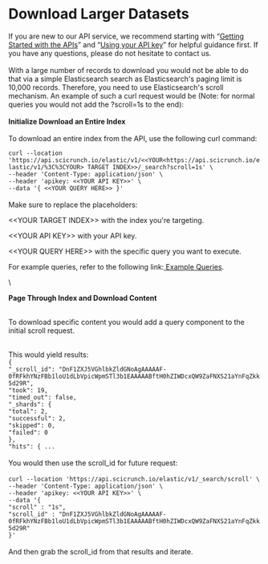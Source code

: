 # Download Larger Datasets

If you are new to our API service, we recommend starting with “[Getting Started with the APIs](https://app.gitbook.com/o/-MKC-C_E8VrlFQpFKwue/s/IFPUklTpgWYMOYnZkrEP/api-service-gateway-overview/getting-started-with-sparc-apis)” and “[Using your API key](https://app.gitbook.com/o/-MKC-C_E8VrlFQpFKwue/s/IFPUklTpgWYMOYnZkrEP/api-service-gateway-overview/using-your-api-key)” for helpful guidance first. If you have any questions, please do not hesitate to contact us.\
\
With a large number of records to download you would not be able to do that via a simple Elasticsearch search as Elasticsearch's paging limit is 10,000 records. Therefore, you need to use Elasticsearch's scroll mechanism. An example of such a curl request would be (Note: for normal queries you would not add the ?scroll=1s to the end):\
\
**Initialize Download an Entire Index**\
\
To download an entire index from the API, use the following curl command:

`curl --location 'https://api.scicrunch.io/elastic/v1/<<YOUR<https://api.scicrunch.io/elastic/v1/%3C%3CYOUR> TARGET INDEX>>/_search?scroll=1s' \`\
`--header 'Content-Type: application/json' \`\
`--header 'apikey: <<YOUR API KEY>>' \`\
`--data '{ <<YOUR QUERY HERE>> }'`\
\
Make sure to replace the placeholders:

<\<YOUR TARGET INDEX>> with the index you're targeting.

<\<YOUR API KEY>> with your API key.

<\<YOUR QUERY HERE>> with the specific query you want to execute.

For example queries, refer to the following link:[ Example Queries](basic-rin-search-examples.md).

\


**Page Through Index and Download Content**

\
To download specific content you would add a query component to the initial scroll request.

\
This would yield results:\
`{`\
`"_scroll_id": "DnF1ZXJ5VGhlbkZldGNoAgAAAAAF-0fRFkhYNzFBb1loU1dLbVpicWpmSTl3b1EAAAAABftH0hZIWDcxQW9ZaFNXS21aYnFqZkk5d29R",`\
`"took": 19,`\
`"timed_out": false,`\
`"_shards": {`\
`"total": 2,`\
`"successful": 2,`\
`"skipped": 0,`\
`"failed": 0`\
`},`\
`"hits": { ...`\
\
You would then use the scroll\_id for future request:\
\
`curl --location 'https://api.scicrunch.io/elastic/v1/_search/scroll' \`\
`--header 'Content-Type: application/json' \`\
`--header 'apikey: <<YOUR API KEY>>' \`\
`--data '{`\
`"scroll" : "1s",`\
`"scroll_id" : "DnF1ZXJ5VGhlbkZldGNoAgAAAAAF-0fRFkhYNzFBb1loU1dLbVpicWpmSTl3b1EAAAAABftH0hZIWDcxQW9ZaFNXS21aYnFqZkk5d29R"`\
`}'`\
\
And then grab the scroll\_id from that results and iterate.
